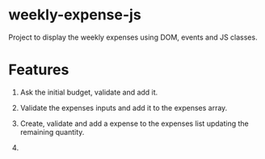 # weekly-expense-js
Project to display the weekly expenses using DOM, events and JS classes.

# Features

1. Ask the initial budget, validate and add it.

2. Validate the expenses inputs and add it to the expenses array.

3. Create, validate and add a expense to the expenses list updating the remaining quantity.

4. 